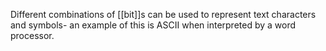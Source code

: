 Different combinations of [[bit]]s can be used to represent text characters and symbols- an example of this is ASCII when interpreted by a word processor. 